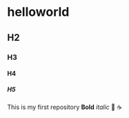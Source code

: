 # helloworld
## H2
### H3
#### H4
##### H5

This is my first repository
**Bold**
*italic*
:pizza:
:coffee:
